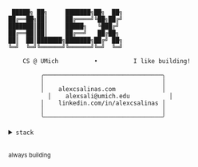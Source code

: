 ```
 █████╗ ██╗     ███████╗██╗  ██╗
██╔══██╗██║     ██╔════╝╚██╗██╔╝
███████║██║     █████╗   ╚███╔╝ 
██╔══██║██║     ██╔══╝   ██╔██╗ 
██║  ██║███████╗███████╗██╔╝ ██╗
╚═╝  ╚═╝╚══════╝╚══════╝╚═╝  ╚═╝
```

```
    CS @ UMich          •          I like building!
```

```
         ╭─────────────────────────────────╮
         │                                 │
         │    alexcsalinas.com             │
           │    alexsali@umich.edu           │  
         │    linkedin.com/in/alexcsalinas │
         │                                 │
         ╰─────────────────────────────────╯
```

<details>
<summary><code>stack</code></summary>

```
C++  ┃  Go  ┃  Python  ┃  Java  ┃  JavaScript  ┃  HTML/CSS
```

</details>

<br>

<sup>always building</sup>

</div>
